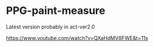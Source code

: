 # PPG-paint-measure

Latest version probably in act-ver2.0

https://www.youtube.com/watch?v=QXaHdMV8FWE&t=11s
